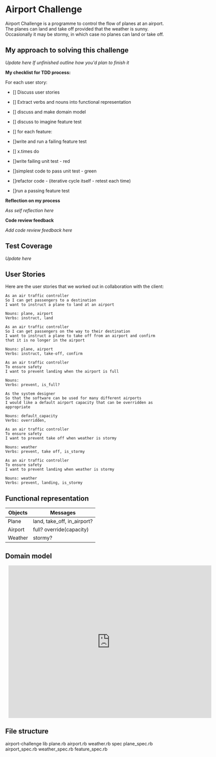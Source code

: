 # Airport Challenge

Airport Challenge is a programme to control the flow of planes at an airport. The planes can land and take off provided that the weather is sunny. Occasionally it may be stormy, in which case no planes can land or take off.  

## My approach to solving this challenge

*Update here*
*If unfinished outline how you'd plan to finish it*

**My checklist for TDD process:**

For each user story:
- [] Discuss user stories
- [] Extract verbs and nouns into functional representation
- [] discuss and make domain model
- [] discuss to imagine feature test

- [] for each feature:
- []write and run a failing feature test

- [] x.times do 
- []write failing unit test - red
- []simplest code to pass unit test - green
- []refactor code - (iterative cycle itself - retest each time)

- []run a passing feature test

**Reflection on my process**

*Ass self reflection here*

**Code review feedback**

*Add code review feedback here*

## Test Coverage

*Update here*

## User Stories 
Here are the user stories that we worked out in collaboration with the client:

```
As an air traffic controller 
So I can get passengers to a destination 
I want to instruct a plane to land at an airport

Nouns: plane, airport
Verbs: instruct, land

As an air traffic controller 
So I can get passengers on the way to their destination 
I want to instruct a plane to take off from an airport and confirm that it is no longer in the airport

Nouns: plane, airport 
Verbs: instruct, take-off, confirm

As an air traffic controller 
To ensure safety 
I want to prevent landing when the airport is full 

Nouns: 
Verbs: prevent, is_full?

As the system designer
So that the software can be used for many different airports
I would like a default airport capacity that can be overridden as appropriate

Nouns: default_capacity
Verbs: overridden,

As an air traffic controller 
To ensure safety 
I want to prevent take off when weather is stormy 

Nouns: weather
Verbs: prevent, take off, is_stormy

As an air traffic controller 
To ensure safety 
I want to prevent landing when weather is stormy 

Nouns: weather
Verbs: prevent, landing, is_stormy 

```

## Functional representation

| Objects | Messages |
|--- |--- |
| Plane | land, take_off, in_airport? |
| Airport | full? override(capacity) |
| Weather| stormy? |

## Domain model

<div style="width: 640px; height: 480px; margin: 10px; position: relative;"><iframe allowfullscreen frameborder="0" style="width:640px; height:480px" src="https://lucid.app/documents/embeddedchart/2b20faeb-dc8b-45e1-8200-193a02c8037b" id="mCdl_GxJ78UP"></iframe></div>

## File structure

airport-challenge
  lib
    plane.rb
    airport.rb
    weather.rb 
  spec
    plane_spec.rb
    airport_spec.rb
    weather_spec.rb
    feature_spec.rb
    